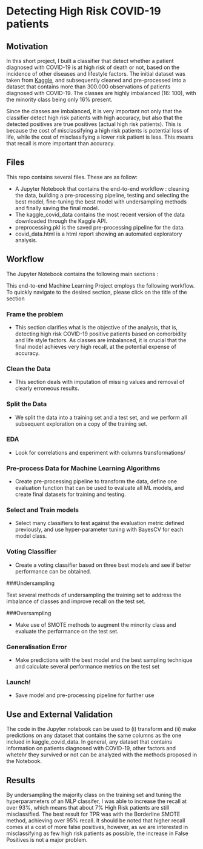 # Detecting High Risk COVID-19 patients

## Motivation

<p>

In this short project, I built a classifier that detect whether a patient diagnosed with COVID-19 is at high risk of death or not, based on the incidence of other diseases and lifestyle factors. The initial dataset was taken from [Kaggle](https://www.kaggle.com/datasets/meirnizri/covid19-dataset/), and subsequently cleaned and pre-processed into a dataset that contains more than 300.000 observations of patients diagnosed with COVID-19. The classes are highly imbalanced (16: 100), with the minority class being only 16% present. 

</p>

Since the classes are imbalanced, it is very important not only that the classifier detect high risk patients with high accuracy, but also that the detected positives are true positives (actual high risk patients). This is because the cost of misclassifying a high risk patients is potential loss of life, while the cost of misclassifying a lower risk patient is less. This means that recall is more important than accuracy.

## Files

This repo contains several files. These are as follow:

<ul>

<li> A Jupyter Notebook that contains the end-to-end workflow : cleaning the data, building a pre-processing pipeline, testing and selecting the best model, fine-tuning the best model with undersampling methods and finally saving the final model. </li>

<li> The kaggle_covid_data contains the most recent version of the data downloaded through the Kaggle API. </li>

<li> preprocessing.pkl is the saved pre-processing pipeline for the data. </li>

<li> covid_data.html is a html report showing an automated exploratory analysis. </li>

</ul>

## Workflow

The Jupyter Notebook contains the following main sections :

This end-to-end Machine Learning Project employs the following workflow. To quickly navigate to the desired section, please click on the title of the section



### Frame the problem 

- This section clarifies what is the objective of the analysis, that is, detecting high risk COVID-19 positive patients based on comorbidity and life style factors. As classes are imbalanced, it is crucial that the final model achieves very high recall, at the potential expense of accuracy.
 

### Clean the Data 

- This section deals with imputation of missing values and removal of clearly erroneous results. 




### Split the Data 

- We split the data into a training set and a test set, and we perform all subsequent exploration on a copy of the training set.

### EDA 

- Look for correlations and experiment with columns transformations/


### Pre-process Data for Machine Learning Algorithms 

- Create pre-processing pipeline to transform the data, define one evaluation function that can be used to evaluate all ML models, and create final datasets for training and testing.

### Select and Train models 

- Select many classifiers to test against the evaluation metric defined previously, and use hyper-parameter tuning with BayesCV for each model class. 




### Voting Classifier 

- Create a voting classifier based on three best models and see if better performance can be obtained.


###Undersampling

Test several methods of undersampling the training set to address the imbalance of classes and improve recall on the test set. 

###Oversampling 

- Make use of SMOTE methods to augment the minority class and evaluate the performance on the test set. 


### Generalisation Error

- Make predictions with the best model and the best sampling technique and calculate several performance metrics on the test set


### Launch!

- Save model and pre-processing pipeline for further use




## Use and External Validation

The code in the Jupyter notebook can be used to (i) transform and (ii) make predictions on any dataset that contains the same columns as the one inclued in kaggle_covid_data. In general, any dataset that contains information on patients diagnosed with COVID-19, other factors and whetehr they survived or not can be analyzed with the methods proposed in the Notebook.

## Results

By undersampling the majority class on the training set and tuning the hyperparameters of an MLP classifer, I was able to increase the recall at over 93%, which means that about 7% High Risk patients are still misclassified. The best result for TPR was with the Borderline SMOTE method, achieving over 95% recall. It should be noted that higher recall comes at a cost of more false positives, however, as we are interested in misclassifying as few high risk patients as possible, the increase in False Positives is not a major problem.

